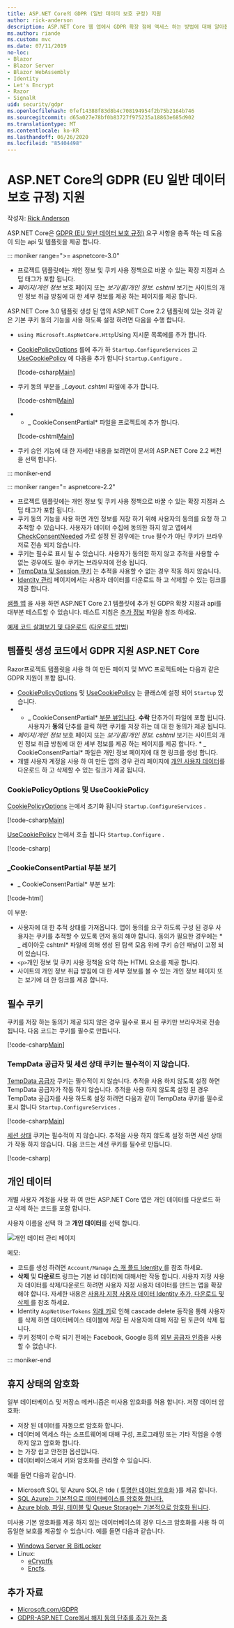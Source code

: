```yaml
---
title: ASP.NET Core의 GDPR (일반 데이터 보호 규정) 지원
author: rick-anderson
description: ASP.NET Core 웹 앱에서 GDPR 확장 점에 액세스 하는 방법에 대해 알아봅니다.
ms.author: riande
ms.custom: mvc
ms.date: 07/11/2019
no-loc:
- Blazor
- Blazor Server
- Blazor WebAssembly
- Identity
- Let's Encrypt
- Razor
- SignalR
uid: security/gdpr
ms.openlocfilehash: 0fef14388f83d8b4c708194954f2b75b2164b746
ms.sourcegitcommit: d65a027e78bf0b83727f975235a18863e685d902
ms.translationtype: MT
ms.contentlocale: ko-KR
ms.lasthandoff: 06/26/2020
ms.locfileid: "85404498"
---
```

# <a name="eu-general-data-protection-regulation-gdpr-support-in-aspnet-core"></a>ASP.NET Core의 GDPR (EU 일반 데이터 보호 규정) 지원

작성자: [Rick Anderson](https://twitter.com/RickAndMSFT)

ASP.NET Core은 [GDPR (EU 일반 데이터 보호 규정)](https://ec.europa.eu/info/law/law-topic/data-protection/reform/what-does-general-data-protection-regulation-gdpr-govern_en) 요구 사항을 충족 하는 데 도움이 되는 api 및 템플릿을 제공 합니다.

::: moniker range=">= aspnetcore-3.0"

* 프로젝트 템플릿에는 개인 정보 및 쿠키 사용 정책으로 바꿀 수 있는 확장 지점과 스텁 태그가 포함 됩니다.
* *페이지/개인 정보* 보호 페이지 또는 *보기/홈/개인 정보. cshtml* 보기는 사이트의 개인 정보 취급 방침에 대 한 세부 정보를 제공 하는 페이지를 제공 합니다.

ASP.NET Core 3.0 템플릿 생성 된 앱의 ASP.NET Core 2.2 템플릿에 있는 것과 같은 기본 쿠키 동의 기능을 사용 하도록 설정 하려면 다음을 수행 합니다.

* `using Microsoft.AspNetCore.Http`Using 지시문 목록에를 추가 합니다.
* [CookiePolicyOptions](/dotnet/api/microsoft.aspnetcore.builder.cookiepolicyoptions) 를에 추가 하 `Startup.ConfigureServices` 고 [UseCookiePolicy](/dotnet/api/microsoft.aspnetcore.builder.cookiepolicyappbuilderextensions.usecookiepolicy) 에 다음을 추가 합니다 `Startup.Configure` .

  [!code-csharp[Main](gdpr/sample/RP3.0/Startup.cs?name=snippet1&highlight=12-19,38)]

* 쿠키 동의 부분을 *_Layout. cshtml* 파일에 추가 합니다.

  [!code-cshtml[Main](gdpr/sample/RP3.0/Pages/Shared/_Layout.cshtml?name=snippet&highlight=4)]

* * \_ CookieConsentPartial* 파일을 프로젝트에 추가 합니다.

  [!code-cshtml[Main](gdpr/sample/RP3.0/Pages/Shared/_CookieConsentPartial.cshtml)]

* 쿠키 승인 기능에 대 한 자세한 내용을 보려면이 문서의 ASP.NET Core 2.2 버전을 선택 합니다.

::: moniker-end

::: moniker range="= aspnetcore-2.2"

* 프로젝트 템플릿에는 개인 정보 및 쿠키 사용 정책으로 바꿀 수 있는 확장 지점과 스텁 태그가 포함 됩니다.
* 쿠키 동의 기능을 사용 하면 개인 정보를 저장 하기 위해 사용자의 동의를 요청 하 고 추적할 수 있습니다. 사용자가 데이터 수집에 동의한 하지 않고 앱에서 [CheckConsentNeeded](/dotnet/api/microsoft.aspnetcore.builder.cookiepolicyoptions.checkconsentneeded) 가로 설정 된 경우에는 `true` 필수가 아닌 쿠키가 브라우저로 전송 되지 않습니다.
* 쿠키는 필수로 표시 될 수 있습니다. 사용자가 동의한 하지 않고 추적을 사용할 수 없는 경우에도 필수 쿠키는 브라우저에 전송 됩니다.
* [TempData 및 Session 쿠키](#tempdata) 는 추적을 사용할 수 없는 경우 작동 하지 않습니다.
* [ Identity 관리](#pd) 페이지에서는 사용자 데이터를 다운로드 하 고 삭제할 수 있는 링크를 제공 합니다.

[샘플 앱](https://github.com/dotnet/AspNetCore.Docs/tree/live/aspnetcore/security/gdpr/sample) 을 사용 하면 ASP.NET Core 2.1 템플릿에 추가 된 GDPR 확장 지점과 api를 대부분 테스트할 수 있습니다. 테스트 지침은 [추가 정보](https://github.com/dotnet/AspNetCore.Docs/tree/live/aspnetcore/security/gdpr/sample) 파일을 참조 하세요.

[예제 코드 살펴보기 및 다운로드](https://github.com/dotnet/AspNetCore.Docs/tree/live/aspnetcore/security/gdpr/sample) ([다운로드 방법](xref:index#how-to-download-a-sample))

## <a name="aspnet-core-gdpr-support-in-template-generated-code"></a>템플릿 생성 코드에서 GDPR 지원 ASP.NET Core

Razor프로젝트 템플릿을 사용 하 여 만든 페이지 및 MVC 프로젝트에는 다음과 같은 GDPR 지원이 포함 됩니다.

* [CookiePolicyOptions](/dotnet/api/microsoft.aspnetcore.builder.cookiepolicyoptions) 및 [UseCookiePolicy](/dotnet/api/microsoft.aspnetcore.builder.cookiepolicyappbuilderextensions.usecookiepolicy) 는 클래스에 설정 되어 `Startup` 있습니다.
* * \_ CookieConsentPartial* [부분 뷰입니다](xref:mvc/views/tag-helpers/builtin-th/partial-tag-helper). **수락** 단추가이 파일에 포함 됩니다. 사용자가 **동의** 단추를 클릭 하면 쿠키를 저장 하는 데 대 한 동의가 제공 됩니다.
* *페이지/개인 정보* 보호 페이지 또는 *보기/홈/개인 정보. cshtml* 보기는 사이트의 개인 정보 취급 방침에 대 한 세부 정보를 제공 하는 페이지를 제공 합니다. * \_ CookieConsentPartial* 파일은 개인 정보 페이지에 대 한 링크를 생성 합니다.
* 개별 사용자 계정을 사용 하 여 만든 앱의 경우 관리 페이지에 [개인 사용자 데이터](#pd)를 다운로드 하 고 삭제할 수 있는 링크가 제공 됩니다.

### <a name="cookiepolicyoptions-and-usecookiepolicy"></a>CookiePolicyOptions 및 UseCookiePolicy

[CookiePolicyOptions](/dotnet/api/microsoft.aspnetcore.builder.cookiepolicyoptions) 는에서 초기화 됩니다 `Startup.ConfigureServices` .

[!code-csharp[Main](gdpr/sample/Startup.cs?name=snippet1&highlight=14-20)]

[UseCookiePolicy](/dotnet/api/microsoft.aspnetcore.builder.cookiepolicyappbuilderextensions.usecookiepolicy) 는에서 호출 됩니다 `Startup.Configure` .

[!code-csharp[](gdpr/sample/Startup.cs?name=snippet1&highlight=51)]

### <a name="_cookieconsentpartialcshtml-partial-view"></a>\_CookieConsentPartial 부분 보기

* \_ CookieConsentPartial* 부분 보기:

[!code-html[](gdpr/sample/RP2.2/Pages/Shared/_CookieConsentPartial.cshtml)]

이 부분:

* 사용자에 대 한 추적 상태를 가져옵니다. 앱이 동의를 요구 하도록 구성 된 경우 사용자는 쿠키를 추적할 수 있도록 먼저 동의 해야 합니다. 동의가 필요한 경우에는 * \_ 레이아웃 cshtml* 파일에 의해 생성 된 탐색 모음 위에 쿠키 승인 패널이 고정 되어 있습니다.
* `<p>`개인 정보 및 쿠키 사용 정책을 요약 하는 HTML 요소를 제공 합니다.
* 사이트의 개인 정보 취급 방침에 대 한 세부 정보를 볼 수 있는 개인 정보 페이지 또는 보기에 대 한 링크를 제공 합니다.

## <a name="essential-cookies"></a>필수 쿠키

쿠키를 저장 하는 동의가 제공 되지 않은 경우 필수로 표시 된 쿠키만 브라우저로 전송 됩니다. 다음 코드는 쿠키를 필수로 만듭니다.

[!code-csharp[Main](gdpr/sample/RP2.2/Pages/Cookie.cshtml.cs?name=snippet1&highlight=5)]

<a name="tempdata"></a>

### <a name="tempdata-provider-and-session-state-cookies-arent-essential"></a>TempData 공급자 및 세션 상태 쿠키는 필수적이 지 않습니다.

[TempData 공급자](xref:fundamentals/app-state#tempdata) 쿠키는 필수적이 지 않습니다. 추적을 사용 하지 않도록 설정 하면 TempData 공급자가 작동 하지 않습니다. 추적을 사용 하지 않도록 설정 된 경우 TempData 공급자를 사용 하도록 설정 하려면 다음과 같이 TempData 쿠키를 필수로 표시 합니다 `Startup.ConfigureServices` .

[!code-csharp[Main](gdpr/sample/RP2.2/Startup.cs?name=snippet1)]

[세션 상태](xref:fundamentals/app-state) 쿠키는 필수적이 지 않습니다. 추적을 사용 하지 않도록 설정 하면 세션 상태가 작동 하지 않습니다. 다음 코드는 세션 쿠키를 필수로 만듭니다.

[!code-csharp[](gdpr/sample/RP2.2/Startup.cs?name=snippet2)]

<a name="pd"></a>

## <a name="personal-data"></a>개인 데이터

개별 사용자 계정을 사용 하 여 만든 ASP.NET Core 앱은 개인 데이터를 다운로드 하 고 삭제 하는 코드를 포함 합니다.

사용자 이름을 선택 하 고 **개인 데이터**를 선택 합니다.

![개인 데이터 관리 페이지](gdpr/_static/pd.png)

메모:

* 코드를 생성 하려면 `Account/Manage` [스 캐 폴드 Identity ](xref:security/authentication/scaffold-identity)를 참조 하세요.
* **삭제** 및 **다운로드** 링크는 기본 id 데이터에 대해서만 작동 합니다. 사용자 지정 사용자 데이터를 삭제/다운로드 하려면 사용자 지정 사용자 데이터를 만드는 앱을 확장 해야 합니다. 자세한 내용은 [사용자 지정 사용자 데이터 Identity 추가, 다운로드 및 삭제 ](xref:security/authentication/add-user-data)를 참조 하세요.
* Identity `AspNetUserTokens` [외래 키](https://github.com/aspnet/Identity/blob/release/2.1/src/EF/IdentityUserContext.cs#L152)로 인해 cascade delete 동작을 통해 사용자를 삭제 하면 데이터베이스 테이블에 저장 된 사용자에 대해 저장 된 토큰이 삭제 됩니다.
* 쿠키 정책이 수락 되기 전에는 Facebook, Google 등의 [외부 공급자 인증](xref:security/authentication/social/index)을 사용할 수 없습니다.

::: moniker-end

## <a name="encryption-at-rest"></a>휴지 상태의 암호화

일부 데이터베이스 및 저장소 메커니즘은 미사용 암호화를 허용 합니다. 저장 데이터 암호화:

* 저장 된 데이터를 자동으로 암호화 합니다.
* 데이터에 액세스 하는 소프트웨어에 대해 구성, 프로그래밍 또는 기타 작업을 수행 하지 않고 암호화 합니다.
* 는 가장 쉽고 안전한 옵션입니다.
* 데이터베이스에서 키와 암호화를 관리할 수 있습니다.

예를 들면 다음과 같습니다.

* Microsoft SQL 및 Azure SQL은 tde ( [투명한 데이터 암호화](/sql/relational-databases/security/encryption/transparent-data-encryption) )를 제공 합니다.
* [SQL Azure는 기본적으로 데이터베이스를 암호화 합니다.](https://azure.microsoft.com/updates/newly-created-azure-sql-databases-encrypted-by-default/)
* [Azure blob, 파일, 테이블 및 Queue Storage는 기본적으로 암호화 됩니다](https://azure.microsoft.com/blog/announcing-default-encryption-for-azure-blobs-files-table-and-queue-storage/).

미사용 기본 암호화를 제공 하지 않는 데이터베이스의 경우 디스크 암호화를 사용 하 여 동일한 보호를 제공할 수 있습니다. 예를 들면 다음과 같습니다.

* [Windows Server 용 BitLocker](/windows/security/information-protection/bitlocker/bitlocker-how-to-deploy-on-windows-server)
* Linux:
  * [eCryptfs](https://launchpad.net/ecryptfs)
  * [Encfs](https://github.com/vgough/encfs).

## <a name="additional-resources"></a>추가 자료

* [Microsoft.com/GDPR](https://www.microsoft.com/trustcenter/Privacy/GDPR)
* [GDPR-ASP.NET Core에서 해지 동의 단추를 추가 하는 중](https://www.joeaudette.com/blog/2018/08/28/gdpr---adding-a-revoke-consent-button-in-aspnet-core)
